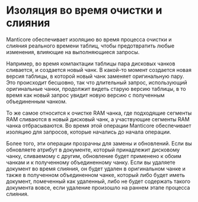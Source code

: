 # Изоляция во время очистки и слияния

Manticore обеспечивает изоляцию во время процесса очистки и слияния реального времени таблиц, чтобы предотвратить любые изменения, влияющие на выполняющиеся запросы.

Например, во время компактации таблицы пара дисковых чанков сливается, и создается новый чанк. В какой-то момент создается новая версия таблицы, в которой новый чанк заменяет оригинальную пару. Это происходит бесшовно, так что длительный запрос, использующий оригинальные чанки, продолжит видеть старую версию таблицы, в то время как новый запрос увидит новую версию с полученным объединенным чанком.

То же самое относится к очистке RAM чанка, где подходящие сегменты RAM сливаются в новый дисковый чанк, а участвующие сегменты RAM чанка отбрасываются. Во время этой операции Manticore обеспечивает изоляцию для запросов, которые начались до начала операции.

Более того, эти операции прозрачны для замены и обновлений. Если вы обновляете атрибут в документе, который принадлежит дисковому чанку, сливаемому с другим, обновление будет применено к обоим чанкам и к полученному объединенному чанку. Если вы удаляете документ во время слияния, он будет удален в оригинальном чанке и также в полученном объединенном чанке, который либо будет иметь документ, помеченный как удаленный, либо не будет содержать такого документа вовсе, если удаление произошло на раннем этапе процесса слияния.
<!-- proofread -->
